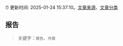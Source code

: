 :alarm_clock: 更新时间: 2025-01-24 15:37:10。[文章来源](/README.md)、[文章分类](/TAGS.md)

## 报告


> 关键字：`报告`、`月报`



